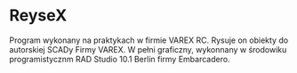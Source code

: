 # ReyseX
Program wykonany na praktykach w firmie VAREX RC.
Rysuje on obiekty do autorskiej SCADy Firmy VAREX. 
W pełni graficzny, wykonnany w środowiku programistycznm RAD Studio 10.1 Berlin firmy Embarcadero.
